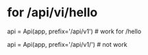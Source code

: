 # for /api/vi/hello
api = Api(app, prefix='/api/v1') # work for /hello

api = Api(app, prefix='/api/v1/') # not work


